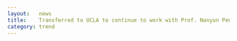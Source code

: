 ```yaml
---
layout:   news
title:    Transferred to UCLA to continue to work with Prof. Nanyun Peng
category: trend
---
```

